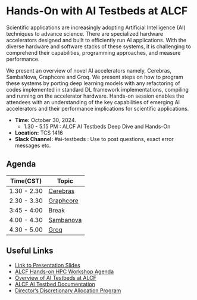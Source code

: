 # Hands-On with AI Testbeds at ALCF 

Scientific applications are increasingly adopting Artificial Intelligence (AI) techniques to advance science. There are specialized hardware accelerators designed and built to efficiently run AI applications. With the diverse hardware and software stacks of these systems, it is challenging to comprehend their capabilities, programming approaches, and measure performance. 

We present an overview of novel AI accelerators namely, Cerebras, SambaNova, Graphcore and Groq. We present steps on how to program these systems by porting deep learning models with any refactoring of codes implemented in standard DL framework implementations, compiling and running on the accelerator hardware. Hands-on session enables the attendees with an understanding of the key capabilities of emerging AI accelerators and their performance implications for scientific applications.

* **Time:** October 30, 2024. 
  * 1.30 - 5.15 PM : ALCF AI Testbeds Deep Dive and Hands-On
* **Location:** TCS 1416 
* **Slack Channel:** #ai-testbeds : Use to post questions, exact error messages etc. 

## Agenda

| Time(CST)   | Topic                                   |
|-------------|-----------------------------------------|
| 1.30 - 2.30 | [Cerebras](./Cerebras/README.md)        |
| 2.30 - 3.30 | [Graphcore](./Graphcore/README.md)      |
| 3:45 - 4:00 | Break                                   |
| 4.00 - 4.30 | [Sambanova](./Sambanova/README.md)      |
| 4.30 - 5.00 | [Groq](./Groq/README.md)                |


## Useful Links 

+ [Link to Presentation Slides]()
+ [ALCF Hands-on  HPC Workshop Agenda](https://www.alcf.anl.gov/events/2024-alcf-hands-hpc-workshop)
+ [Overview of AI Testbeds at ALCF](https://www.alcf.anl.gov/alcf-ai-testbed)
+ [ALCF AI Testbed Documentation](https://docs.alcf.anl.gov/ai-testbed/getting-started/)
+ [Director’s Discretionary Allocation Program](https://www.alcf.anl.gov/science/directors-discretionary-allocation-program)
